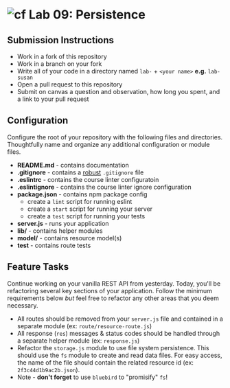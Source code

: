 ![cf](https://i.imgur.com/7v5ASc8.png) Lab 09: Persistence
======

## Submission Instructions
* Work in a fork of this repository
* Work in a branch on your fork
* Write all of your code in a directory named `lab-` + `<your name>` **e.g.** `lab-susan`
* Open a pull request to this repository
* Submit on canvas a question and observation, how long you spent, and a link to your pull request

## Configuration 
Configure the root of your repository with the following files and directories. Thoughtfully name and organize any additional configuration or module files.

* **README.md** - contains documentation
* **.gitignore** - contains a [robust](http://gitignore.io) `.gitignore` file 
* **.eslintrc** - contains the course linter configuratoin
* **.eslintignore** - contains the course linter ignore configuration
* **package.json** - contains npm package config
  * create a `lint` script for running eslint
  * create a `start` script for running your server
  * create a `test` script for running your tests
* **server.js** - runs your application
* **lib/** - contains helper modules
* **model/** - contains resource model(s)
* **__test__** - contains route tests

## Feature Tasks
Continue working on your vanilla REST API from yesterday. Today, you'll be refactoring several key sections of your application.  Follow the minimum requirements below *but* feel free to refactor any other areas that you deem necessary.
* All routes should be removed from your `server.js` file and contained in a separate module (ex: `route/resource-route.js`)
* All response (`res`) messages & status codes should be handled through a separate helper module (ex: `response.js`)
* Refactor the `storage.js` module to use file system persistence. This should use the `fs` module to create and read data files. For easy access, the name of the file should contain the related resource id (ex: `2f3c44d1b9ac2b.json`).
* Note - **don't forget** to use `bluebird` to "promisify" `fs`!